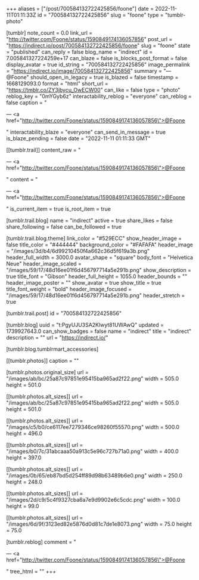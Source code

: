 +++
aliases = ["/post/700584132722425856/foone"]
date = 2022-11-11T01:11:33Z
id = "700584132722425856"
slug = "foone"
type = "tumblr-photo"

[tumblr]
note_count = 0.0
link_url = "http://twitter.com/Foone/status/1590849174136057856"
post_url = "https://indirect.io/post/700584132722425856/foone"
slug = "foone"
state = "published"
can_reply = false
blog_name = "indirect"
id = 7.005841327224259e+17
can_blaze = false
is_blocks_post_format = false
display_avatar = true
id_string = "700584132722425856"
image_permalink = "https://indirect.io/image/700584132722425856"
summary = "— @Foone"
should_open_in_legacy = true
is_blazed = false
timestamp = 1668129093.0
format = "html"
short_url = "https://tmblr.co/ZY3jbycu_OwECW00"
can_like = false
type = "photo"
reblog_key = "0mYGyb6z"
interactability_reblog = "everyone"
can_reblog = false
caption = "<p>— <a href=\"http://twitter.com/Foone/status/1590849174136057856\">@Foone</a></p>"
interactability_blaze = "everyone"
can_send_in_message = true
is_blaze_pending = false
date = "2022-11-11 01:11:33 GMT"

[[tumblr.trail]]
content_raw = "<p>— <a href=\"http://twitter.com/Foone/status/1590849174136057856\">@Foone</a></p>"
content = "<p>&mdash; <a href=\"http://twitter.com/Foone/status/1590849174136057856\">@Foone</a></p>"
is_current_item = true
is_root_item = true

[tumblr.trail.blog]
name = "indirect"
active = true
share_likes = false
share_following = false
can_be_followed = true

[tumblr.trail.blog.theme]
link_color = "#529ECC"
show_header_image = false
title_color = "#444444"
background_color = "#FAFAFA"
header_image = "/images/3d/b4/6d99210450f4a662c36d5f619a3b.png"
header_full_width = 3000.0
avatar_shape = "square"
body_font = "Helvetica Neue"
header_image_scaled = "/images/59/17/48d16ee01f6d456797714a5e291b.png"
show_description = true
title_font = "Gibson"
header_full_height = 1055.0
header_bounds = ""
header_image_poster = ""
show_avatar = true
show_title = true
title_font_weight = "bold"
header_image_focused = "/images/59/17/48d16ee01f6d456797714a5e291b.png"
header_stretch = true

[tumblr.trail.post]
id = "700584132722425856"

[tumblr.blog]
uuid = "t:PgyUJU3SA2Klwyt81UWAwQ"
updated = 1739927643.0
can_show_badges = false
name = "indirect"
title = "indirect"
description = ""
url = "https://indirect.io/"

[tumblr.blog.tumblrmart_accessories]

[[tumblr.photos]]
caption = ""

[tumblr.photos.original_size]
url = "/images/ab/bc/25a87c97851e95415ba965ad2f22.png"
width = 505.0
height = 501.0

[[tumblr.photos.alt_sizes]]
url = "/images/ab/bc/25a87c97851e95415ba965ad2f22.png"
width = 505.0
height = 501.0

[[tumblr.photos.alt_sizes]]
url = "/images/c5/b0/ce6117ee7279346ce98260f55570.png"
width = 500.0
height = 496.0

[[tumblr.photos.alt_sizes]]
url = "/images/b0/7c/31abcaaa50a913c5e96c727b71a0.png"
width = 400.0
height = 397.0

[[tumblr.photos.alt_sizes]]
url = "/images/0b/65/eb87bd5d254ff89d98b63489b6e0.png"
width = 250.0
height = 248.0

[[tumblr.photos.alt_sizes]]
url = "/images/2d/c9/5c4f9327cba6a7e9d9902e6c5cdc.png"
width = 100.0
height = 99.0

[[tumblr.photos.alt_sizes]]
url = "/images/6d/9f/3123ed82e5876d0d81c7de1e8073.png"
width = 75.0
height = 75.0

[tumblr.reblog]
comment = "<p>— <a href=\"http://twitter.com/Foone/status/1590849174136057856\">@Foone</a></p>"
tree_html = ""
+++
